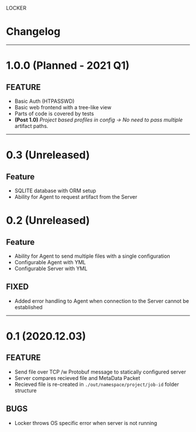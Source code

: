 <div class="button-locker">LOCKER</div> 

# Changelog


---
# 1.0.0 (Planned - 2021 Q1)
## FEATURE

- Basic Auth (HTPASSWD)
- Basic web frontend with a tree-like view
- Parts of code is covered by tests
- **(Post 1.0)** *Project based profiles in config -> No need to pass multiple* artifact paths.
---
# 0.3 (Unreleased)
## Feature
- SQLITE database with ORM setup
- Ability for Agent to request artifact from the Server

# 0.2 (Unreleased)
## Feature
- Ability for Agent to send multiple files with a single configuration
- Configurable Agent with YML
- Configurable Server with YML

## FIXED
- Added error handling to Agent when connection to the Server cannot be established
---
# 0.1 (2020.12.03)
## FEATURE 

- Send file over TCP /w Protobuf message to statically configured server
- Server compares recieved file and MetaData Packet
- Recieved file is re-created in `./out/namespace/project/job-id` folder structure

## BUGS

- Locker throws OS specific error when server is not running

